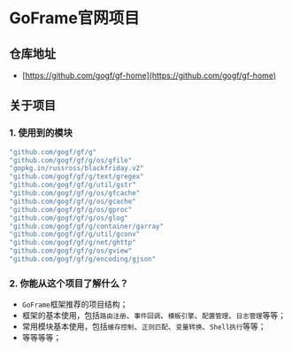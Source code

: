 # GoFrame官网项目

## 仓库地址
  * [https://github.com/gogf/gf-home](https://github.com/gogf/gf-home)

## 关于项目

### 1. 使用到的模块
```go
"github.com/gogf/gf/g"
"github.com/gogf/gf/g/os/gfile"
"gopkg.in/russross/blackfriday.v2"
"github.com/gogf/gf/g/text/gregex"
"github.com/gogf/gf/g/util/gstr"
"github.com/gogf/gf/g/os/gfcache"
"github.com/gogf/gf/g/os/gcache"
"github.com/gogf/gf/g/os/gproc"
"github.com/gogf/gf/g/os/glog"
"github.com/gogf/gf/g/container/garray"
"github.com/gogf/gf/g/util/gconv"
"github.com/gogf/gf/g/net/ghttp"
"github.com/gogf/gf/g/os/gview"
"github.com/gogf/gf/g/encoding/gjson"
```
### 2. 你能从这个项目了解什么？
* `GoFrame`框架推荐的项目结构；
* 框架的基本使用，包括`路由注册`、`事件回调`、`模板引擎`、`配置管理`、`日志管理`等等；
* 常用模块基本使用，包括`缓存控制`、`正则匹配`、`变量转换`、`Shell执行`等等；
* 等等等等；
